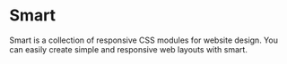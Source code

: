 # Smart
Smart is a collection of responsive CSS modules for website design. You can easily create simple and responsive web layouts with smart.
